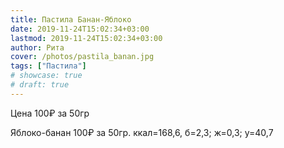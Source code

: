 ```yaml
---
title: Пастила Банан-Яблоко
date: 2019-11-24T15:02:34+03:00
lastmod: 2019-11-24T15:02:34+03:00
author: Рита
cover: /photos/pastila_banan.jpg
tags: ["Пастила"]
# showcase: true
# draft: true
---
```


Цена 100₽ за 50гр

<!--more-->

Яблоко-банан 100₽ за 50гр.
ккал=168,6, б=2,3; ж=0,3; у=40,7
